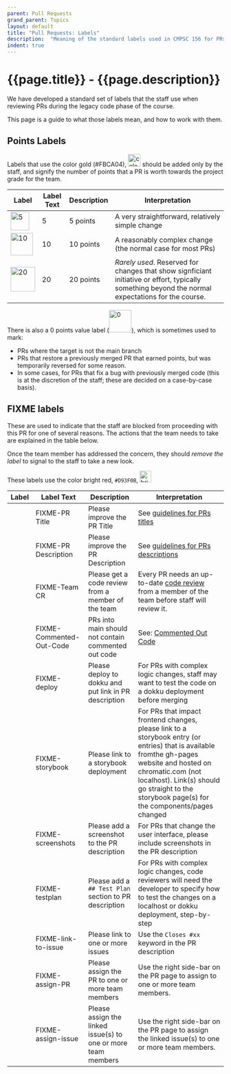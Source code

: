 ```yaml
---
parent: Pull Requests
grand_parent: Topics
layout: default
title: "Pull Requests: Labels"
description:  "Meaning of the standard labels used in CMPSC 156 for PRs"
indent: true
---
```


# {{page.title}} - {{page.description}}

We have developed a standard set of labels that the staff use when reviewing PRs during the legacy code phase of the course.

This page is a guide to what those labels mean, and how to work with them.

## Points Labels

Labels that use the color gold (#FBCA04), <img width="29" alt="color #FBCA04" src="https://github.com/user-attachments/assets/2ff53b01-c31e-4b72-83e9-dea1fafbf521">
should be added only by the staff, and signify the number of points that a PR is worth towards the project grade for the team.

| Label | Label Text | Description | Interpretation |
|-------|------------|-------------|----------------|
|  <img width="43" alt="5" src="https://github.com/user-attachments/assets/6cb7ef28-846f-4d9e-adde-32332346ba5d">  | 5   | 5 points | A very straightforward, relatively simple change |
|  <img width="52" alt="10" src="https://github.com/user-attachments/assets/755debee-dd1e-43cb-9007-765a3db30d13"> | 10 | 10 points | A reasonably complex change (the normal case for most PRs) |
|  <img width="57" alt="20" src="https://github.com/user-attachments/assets/016b9e5c-92b7-45ed-a28a-c627fc2d2b6f">  |20  | 20 points | *Rarely used*.  Reserved for changes that show signficiant initiative or effort, typically something beyond the normal expectations for the course.|

There is also a 0 points value label (<img width="52" alt="0" src="https://github.com/user-attachments/assets/fc3515e4-6aa8-43b7-a262-df060befcde9">), which is sometimes used to mark:

* PRs where the target is not the main branch
* PRs that restore a previously merged PR that earned points, but was temporarily reversed for some reason.
* In some cases, for PRs that fix a bug with previously merged code (this is at the discretion of the staff; these are decided on a case-by-case basis).


## FIXME labels

These are used to indicate that the staff are blocked from proceeding with this PR for one of several reasons.  The actions that the team needs to take are explained in the table below.

Once the team member has addressed the concern, they should *remove the label* to signal to the staff to take a new look.

These labels use the color bright red, `#D93F0B`, <img width="27" alt="bright red" src="https://github.com/user-attachments/assets/7f98c821-101c-4e56-b2a5-6d3631e3a622">


| Label | Label Text | Description | Interpretation |
|-------|------------|-------------|----------------|
|       | FIXME-PR Title | Please improve the PR Title | See [guidelines for PRs titles](https://ucsb-cs156.github.io/topics/pull_requests/#pr-titles) |
|       | FIXME-PR Description | Please improve the PR Description | See [guidelines for PRs descriptions](https://ucsb-cs156.github.io/topics/pull_requests/#pr-descriptions) |
|       | FIXME-Team CR | Please get a code review from a member of the team | Every PR needs an up-to-date [code review](https://ucsb-cs156.github.io/topics/code_reviews/) from a member of the team before staff will review it.  |
|       | FIXME-Commented-Out-Code | PRs into main should not contain commented out code | See: [Commented Out Code](https://ucsb-cs156.github.io/topics/code_reviews/commented_out_code.html) |
|       | FIXME-deploy | Please deploy to dokku and put link in PR description  | For PRs with complex logic changes, staff may want to test the code on a dokku deployment before merging |
|       | FIXME-storybook | Please link to a storybook deployment | For PRs that impact frontend changes, please link to a storybook entry (or entries) that is available fromthe gh-pages website and hosted on chromatic.com (not localhost). Link(s) should go straight to the storybook page(s) for the components/pages changed | 
|       | FIXME-screenshots | Please add a screenshot to the PR description | For PRs that change the user interface, please include screenshots in the PR description | 
|       | FIXME-testplan | Please add a `## Test Plan` section to PR description | For PRs with complex logic changes, code reviewers will need the developer to specify how to test the changes on a localhost or dokku deployment, step-by-step | 
|       | FIXME-link-to-issue | Please link to one or more issues | Use the `Closes #xx` keyword in the PR description | 
|       | FIXME-assign-PR | Please assign the PR to one or more team members | Use the right side-bar on the PR page to assign to one or more team members. | 
|       | FIXME-assign-issue | Please assign the linked issue(s) to one or more team members | Use the right side-bar on the PR page to assign the linked issue(s) to one or more team members. | 



